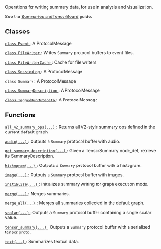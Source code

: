 Operations for writing summary data, for use in analysis and visualization.

See the [Summaries andTensorBoard](https://tensorflow.google.cn/guide/summaries_and_tensorboard) guide.

## Classes
[ `class Event` ](https://tensorflow.google.cn/api_docs/python/tf/compat/v1/Event): A ProtocolMessage

[ `class FileWriter` ](https://tensorflow.google.cn/api_docs/python/tf/compat/v1/summary/FileWriter): Writes  `Summary`  protocol buffers to event files.

[ `class FileWriterCache` ](https://tensorflow.google.cn/api_docs/python/tf/compat/v1/summary/FileWriterCache): Cache for file writers.

[ `class SessionLog` ](https://tensorflow.google.cn/api_docs/python/tf/compat/v1/SessionLog): A ProtocolMessage

[ `class Summary` ](https://tensorflow.google.cn/api_docs/python/tf/compat/v1/Summary): A ProtocolMessage

[ `class SummaryDescription` ](https://tensorflow.google.cn/api_docs/python/tf/compat/v1/summary/SummaryDescription): A ProtocolMessage

[ `class TaggedRunMetadata` ](https://tensorflow.google.cn/api_docs/python/tf/compat/v1/summary/TaggedRunMetadata): A ProtocolMessage

## Functions
[ `all_v2_summary_ops(...)` ](https://tensorflow.google.cn/api_docs/python/tf/compat/v1/summary/all_v2_summary_ops): Returns all V2-style summary ops defined in the current default graph.

[ `audio(...)` ](https://tensorflow.google.cn/api_docs/python/tf/compat/v1/summary/audio): Outputs a  `Summary`  protocol buffer with audio.

[ `get_summary_description(...)` ](https://tensorflow.google.cn/api_docs/python/tf/compat/v1/summary/get_summary_description): Given a TensorSummary node_def, retrieve its SummaryDescription.

[ `histogram(...)` ](https://tensorflow.google.cn/api_docs/python/tf/compat/v1/summary/histogram): Outputs a  `Summary`  protocol buffer with a histogram.

[ `image(...)` ](https://tensorflow.google.cn/api_docs/python/tf/compat/v1/summary/image): Outputs a  `Summary`  protocol buffer with images.

[ `initialize(...)` ](https://tensorflow.google.cn/api_docs/python/tf/compat/v1/summary/initialize): Initializes summary writing for graph execution mode.

[ `merge(...)` ](https://tensorflow.google.cn/api_docs/python/tf/compat/v1/summary/merge): Merges summaries.

[ `merge_all(...)` ](https://tensorflow.google.cn/api_docs/python/tf/compat/v1/summary/merge_all): Merges all summaries collected in the default graph.

[ `scalar(...)` ](https://tensorflow.google.cn/api_docs/python/tf/compat/v1/summary/scalar): Outputs a  `Summary`  protocol buffer containing a single scalar value.

[ `tensor_summary(...)` ](https://tensorflow.google.cn/api_docs/python/tf/compat/v1/summary/tensor_summary): Outputs a  `Summary`  protocol buffer with a serialized tensor.proto.

[ `text(...)` ](https://tensorflow.google.cn/api_docs/python/tf/compat/v1/summary/text): Summarizes textual data.

